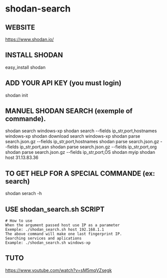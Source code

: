 # shodan-search
## WEBSITE
https://www.shodan.io/

## INSTALL SHODAN 
easy_install shodan

## ADD YOUR API KEY (you must login)
shodan init <you shodan API>

## MANUEL SHODAN SEARCH (exemple of commande).
shodan search windows-xp
shodan search --fields ip_str,port,hostnames windows-xp
shodan download search windows-xp
shodan parse search.json.gz --fields ip_str,port,hostnames
shodan parse search.json.gz --fields ip_str,port,asn
shodan parse search.json.gz --fields ip_str,port,org
shodan parse search.json.gz --fields ip_str,port,OS
shodan myip
shodan host 31.13.83.36

## TO GET HELP FOR A SPECIAL COMMANDE (ex: search)

shodan serach -h

## USE shodan_search.sh SCRIPT
	# How to use
	When the argument passed host use IP as a parameter
	Exemple: ./shodan_search.sh host 192.168.1.1
	The above command will make one last fingerprint IP.
	Searching services and aplications
	Example: ./shodan_search.sh windows-xp
	
## TUTO
https://www.youtube.com/watch?v=sM5mqVZsegk

